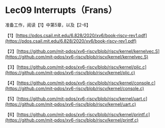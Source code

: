 # Lec09 Interrupts（Frans）

准备工作，阅读【1】中第5章，以及【2-6】

【1】[https://pdos.csail.mit.edu/6.828/2020/xv6/book-riscv-rev1.pdf](https://pdos.csail.mit.edu/6.828/2020/xv6/book-riscv-rev1.pdf)

【2】[https://github.com/mit-pdos/xv6-riscv/blob/riscv/kernel/kernelvec.S](https://github.com/mit-pdos/xv6-riscv/blob/riscv/kernel/kernelvec.S)

【3】[https://github.com/mit-pdos/xv6-riscv/blob/riscv/kernel/plic.c](https://github.com/mit-pdos/xv6-riscv/blob/riscv/kernel/plic.c)

【4】[https://github.com/mit-pdos/xv6-riscv/blob/riscv/kernel/console.c](https://github.com/mit-pdos/xv6-riscv/blob/riscv/kernel/console.c)

【5】[https://github.com/mit-pdos/xv6-riscv/blob/riscv/kernel/uart.c](https://github.com/mit-pdos/xv6-riscv/blob/riscv/kernel/uart.c)

【6】[https://github.com/mit-pdos/xv6-riscv/blob/riscv/kernel/printf.c](https://github.com/mit-pdos/xv6-riscv/blob/riscv/kernel/printf.c)

